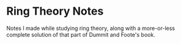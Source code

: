 # Ring Theory Notes
Notes I made while studying ring theory, along with a more-or-less complete solution of that part of Dummit and Foote's book.
